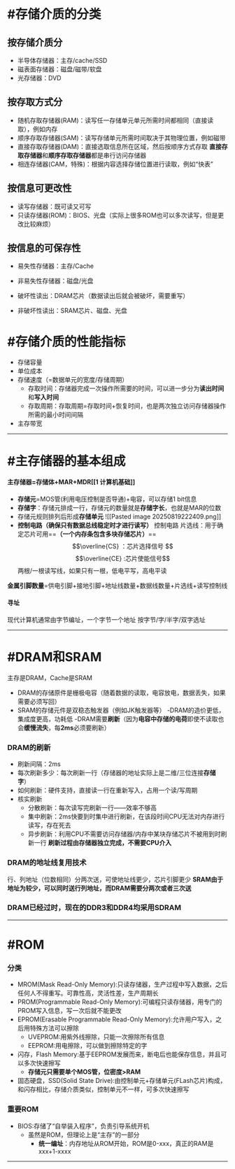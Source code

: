 # #存储介质的分类
## 按存储介质分
- 半导体存储器：主存/cache/SSD
- 磁表面存储器：磁盘/磁带/软盘
- 光存储器：DVD
## 按存取方式分
- 随机存取存储器(RAM)：读写任一存储单元单元所需时间都相同（直接读取），例如内存
- 顺序存取存储器(SAM)：读写存储单元所需时间取决于其物理位置，例如磁带
- 直接存取存储器(DAM)：直接选取信息所在区域，然后按顺序方式存取
	**直接存取存储器**和**顺序存取存储器**都是串行访问存储器
- 相连存储器(CAM，特殊)：根据内容选择存储位置进行读取，例如“快表”
## 按信息可更改性
- 读写存储器：既可读又可写
- 只读存储器(ROM)：BIOS、光盘（实际上很多ROM也可以多次读写，但是更改比较麻烦）
## 按信息的可保存性
- 易失性存储器：主存/Cache
- 非易失性存储器：磁盘/光盘

- 破坏性读出：DRAM芯片（数据读出后就会被破坏，需要重写）
- 非破坏性读出：SRAM芯片、磁盘、光盘

# #存储介质的性能指标

- 存储容量
- 单位成本
- 存储速度（=数据单元的宽度/存储周期）
	- 存取时间：存储器完成一次操作所需要的时间，可以进一步分为**读出时间**和**写入时间**
	- 存取周期：存取周期=存取时间+恢复时间，也是两次独立访问存储器操作所需的最小时间间隔
- 主存带宽

---
# #主存储器的基本组成 

#### 主存储器=存储体+MAR+MDR[[$1$ 计算机基础]]

- **存储元**=MOS管(利用电压控制是否导通)+电容，可以存储1 bit信息
- **存储字**：存储元排成一行，存储元的数量就是**存储字长**，也就是MAR的位数
- 存储元规则排列后形成**存储单元**
![[Pasted image 20250819222409.png]]
- **控制电路（确保只有数据总线稳定时才进行读写）**
	控制电路
		片选线：用于确定芯片可用==**（一个内存条包含多块存储芯片）**==$$\overline{CS} ：芯片选择信号 $$ $$\overline{CE} :芯片使能信号$$
		两根/一根读写线，如果只有一根，低电平写，高电平读

**金属引脚数量**=供电引脚+接地引脚+地址线数量+数据线数量+片选线+读写控制线

#### 寻址
现代计算机通常由字节编址，一个字节一个地址
按字节/字/半字/双字选址

---
# #DRAM和SRAM

主存是DRAM，Cache是SRAM

- DRAM的存储原件是栅极电容（随着数据的读取，电容放电，数据丢失，如果需要必须写回）
- SRAM的存储元件是双稳态触发器（例如JK触发器等）
-DRAM的造价更低，集成度更高，功耗低
-DRAM需要**刷新**（因为**电容中存储的电荷**即使不读取也会**缓慢流失**，每**2ms**必须要刷新）
### DRAM的刷新
- 刷新间隔：2ms
- 每次刷新多少：每次刷新一行（存储器的地址实际上是二维/三位连接**存储字**）
- 如何刷新：硬件支持，直接读一行在重新写入，占用一个读/写周期
- 核实刷新
	- 分散刷新：每次读写完刷新一行——效率不够高
	- 集中刷新：2ms快要到时集中进行刷新，在该段时间CPU无法对内存进行读写，存在死去
	- 异步刷新：利用CPU不需要访问存储器/内存中某块存储芯片不被用到时刷新一行
**刷新过程由存储器独立完成，不需要CPU介入**

### DRAM的地址线复用技术
行、列地址（位数相同）分两次送，可使地址线更少，芯片引脚更少
**SRAM由于地址为较少，可以同时送行列地址，而DRAM需要分两次或者三次送**

### DRAM已经过时，现在的DDR3和DDR4均采用SDRAM
---
# #ROM

### 分类
- MROM(Mask Read-Only Memory):只读存储器，生产过程中写入数据，之后任何人不得重写。可靠性高，灵活性差，生产周期长
- PROM(Programmable Read-Only Memory):可编程只读存储器，用专门的PROM写入信息，写一次后就不能更改
- EPROM(Erasable Programmable Read-Only Memory):允许用户写入，之后用特殊方法可以擦除
	- UVEPROM:用紫外线擦除，只能一次擦除所有信息
	- EEPROM:用电擦除，可以做到擦除特定的字
- 闪存，Flash Memory:基于EEPROM发展而来，断电后也能保存信息，并且可以多次快速擦写
	- **存储元只需要单个MOS管，位密度>RAM**
- 固态硬盘，SSD(Solid State Drive):由控制单元+存储单元(FLash芯片)构成，
	和闪存相比，存储介质类似，控制单元不一样，可多次快速擦写
### 重要ROM
- BIOS:存储了“自举装入程序”，负责引导系统开机
	- 虽然是ROM，但理论上是“主存”的一部分
		- **统一编址**：内存地址从ROM开始，ROM是0-xxx，真正的RAM是xxx+1-xxxx
---
